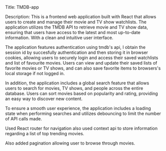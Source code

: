 Title: TMDB-app 

Description:
This is a frontend web application built with React that allows users to create and manage their movie and TV show watchlists. The application utilizes the TMDB API to retrieve movie and TV show data, ensuring that users have access to the latest and most up-to-date information. With a clean and intuitive user interface.

The application features authentication using tmdb's api, I obtain the session id by succesfully authentication and then storing it in browser cookies, allowing users to securely login and access their saved watchlists and list of favourite movies. Users can view and update their saved lists of favorite movies or TV shows, and can also save favorite items to browsers's local storage if not logged in.

In addition, the application includes a global search feature that allows users to search for movies, TV shows, and people across the entire database. Users can sort movies based on popularity and rating, providing an easy way to discover new content.

To ensure a smooth user experience, the application includes a loading state when performing searches and utilizes debouncing to limit the number of API calls made.

Used React router for navigation also used context api to store information regarding a list of top trending movies.

Also added pagination allowing user to browse through movies.
